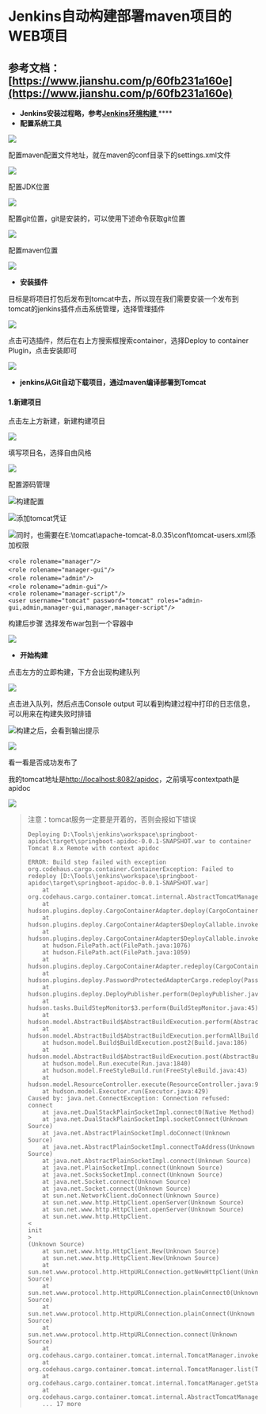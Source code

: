 # Jenkins自动构建部署maven项目的WEB项目

## 参考文档：[https://www.jianshu.com/p/60fb231a160e](https://www.jianshu.com/p/60fb231a160e)

* **Jenkins安装过程略，参考**[**Jenkins环境构建**  ](jenkinshuan-jing-gou-jian/)\*\*\*\*
* **配置系统工具**

![](../.gitbook/assets/import-jenkins-21.png)

配置maven配置文件地址，就在maven的conf目录下的settings.xml文件

![](../.gitbook/assets/import-jenkins-22.png)

配置JDK位置

![](../.gitbook/assets/import-jenkins-23.png)

配置git位置，git是安装的，可以使用下述命令获取git位置

![](../.gitbook/assets/import-jenkins-24.png)

配置maven位置

![](../.gitbook/assets/import-jenkins-25.png)

* **安装插件**

目标是将项目打包后发布到tomcat中去，所以现在我们需要安装一个发布到tomcat的jenkins插件点击系统管理，选择管理插件

![](../.gitbook/assets/import-jenkins-26.png)

点击可选插件，然后在右上方搜索框搜索container，选择Deploy to container Plugin，点击安装即可

![](../.gitbook/assets/import-jenkins-27.png)

* **jenkins从Git自动下载项目，通过maven编译部署到Tomcat**

#### 1.新建项目

点击左上方新建，新建构建项目

![](../.gitbook/assets/import-jenkins-28.png)

填写项目名，选择自由风格

![](../.gitbook/assets/import-jenkins-30.png)

配置源码管理

![](../.gitbook/assets/import-jenkins-31.png)构建配置

![](../.gitbook/assets/import-jenkins-32.png)添加tomcat凭证

![](../.gitbook/assets/import-jenkins-43.png)同时，也需要在E:\tomcat\apache-tomcat-8.0.35\conf\tomcat-users.xml添加权限

```text
<role rolename="manager"/>　  
<role rolename="manager-gui"/>　  
<role rolename="admin"/>　  
<role rolename="admin-gui"/>　  
<role rolename="manager-script"/>  
<user username="tomcat" password="tomcat" roles="admin-gui,admin,manager-gui,manager,manager-script"/>
```

构建后步骤 选择发布war包到一个容器中

![](../.gitbook/assets/import-jenkins-41.png)

* **开始构建**

点击左方的立即构建，下方会出现构建队列

![](../.gitbook/assets/import-jenkins-35.png)

点击进入队列，然后点击Console output 可以看到构建过程中打印的日志信息，可以用来在构建失败时排错

![](../.gitbook/assets/import-jenkins-36.png)构建之后，会看到输出提示

![](../.gitbook/assets/import-jenkins-37.png)

看一看是否成功发布了

我的tomcat地址是[http://localhost:8082/apidoc](http://localhost/apidoc)，之前填写contextpath是apidoc

![](../.gitbook/assets/import-jenkins-40.png)

> 注意：tomcat服务一定要是开着的，否则会报如下错误
>
> ```text
> Deploying D:\Tools\jenkins\workspace\springboot-apidoc\target\springboot-apidoc-0.0.1-SNAPSHOT.war to container Tomcat 8.x Remote with context apidoc
> ```
>
> ```text
> ERROR: Build step failed with exception
> org.codehaus.cargo.container.ContainerException: Failed to redeploy [D:\Tools\jenkins\workspace\springboot-apidoc\target\springboot-apidoc-0.0.1-SNAPSHOT.war]
>     at org.codehaus.cargo.container.tomcat.internal.AbstractTomcatManagerDeployer.redeploy(AbstractTomcatManagerDeployer.java:192)
>     at hudson.plugins.deploy.CargoContainerAdapter.deploy(CargoContainerAdapter.java:77)
>     at hudson.plugins.deploy.CargoContainerAdapter$DeployCallable.invoke(CargoContainerAdapter.java:147)
>     at hudson.plugins.deploy.CargoContainerAdapter$DeployCallable.invoke(CargoContainerAdapter.java:117)
>     at hudson.FilePath.act(FilePath.java:1076)
>     at hudson.FilePath.act(FilePath.java:1059)
>     at hudson.plugins.deploy.CargoContainerAdapter.redeploy(CargoContainerAdapter.java:114)
>     at hudson.plugins.deploy.PasswordProtectedAdapterCargo.redeploy(PasswordProtectedAdapterCargo.java:93)
>     at hudson.plugins.deploy.DeployPublisher.perform(DeployPublisher.java:64)
>     at hudson.tasks.BuildStepMonitor$3.perform(BuildStepMonitor.java:45)
>     at hudson.model.AbstractBuild$AbstractBuildExecution.perform(AbstractBuild.java:744)
>     at hudson.model.AbstractBuild$AbstractBuildExecution.performAllBuildSteps(AbstractBuild.java:690)
>     at hudson.model.Build$BuildExecution.post2(Build.java:186)
>     at hudson.model.AbstractBuild$AbstractBuildExecution.post(AbstractBuild.java:635)
>     at hudson.model.Run.execute(Run.java:1840)
>     at hudson.model.FreeStyleBuild.run(FreeStyleBuild.java:43)
>     at hudson.model.ResourceController.execute(ResourceController.java:97)
>     at hudson.model.Executor.run(Executor.java:429)
> Caused by: java.net.ConnectException: Connection refused: connect
>     at java.net.DualStackPlainSocketImpl.connect0(Native Method)
>     at java.net.DualStackPlainSocketImpl.socketConnect(Unknown Source)
>     at java.net.AbstractPlainSocketImpl.doConnect(Unknown Source)
>     at java.net.AbstractPlainSocketImpl.connectToAddress(Unknown Source)
>     at java.net.AbstractPlainSocketImpl.connect(Unknown Source)
>     at java.net.PlainSocketImpl.connect(Unknown Source)
>     at java.net.SocksSocketImpl.connect(Unknown Source)
>     at java.net.Socket.connect(Unknown Source)
>     at java.net.Socket.connect(Unknown Source)
>     at sun.net.NetworkClient.doConnect(Unknown Source)
>     at sun.net.www.http.HttpClient.openServer(Unknown Source)
>     at sun.net.www.http.HttpClient.openServer(Unknown Source)
>     at sun.net.www.http.HttpClient.
> <
> init
> >
> (Unknown Source)
>     at sun.net.www.http.HttpClient.New(Unknown Source)
>     at sun.net.www.http.HttpClient.New(Unknown Source)
>     at sun.net.www.protocol.http.HttpURLConnection.getNewHttpClient(Unknown Source)
>     at sun.net.www.protocol.http.HttpURLConnection.plainConnect0(Unknown Source)
>     at sun.net.www.protocol.http.HttpURLConnection.plainConnect(Unknown Source)
>     at sun.net.www.protocol.http.HttpURLConnection.connect(Unknown Source)
>     at org.codehaus.cargo.container.tomcat.internal.TomcatManager.invoke(TomcatManager.java:561)
>     at org.codehaus.cargo.container.tomcat.internal.TomcatManager.list(TomcatManager.java:876)
>     at org.codehaus.cargo.container.tomcat.internal.TomcatManager.getStatus(TomcatManager.java:889)
>     at org.codehaus.cargo.container.tomcat.internal.AbstractTomcatManagerDeployer.redeploy(AbstractTomcatManagerDeployer.java:173)
>     ... 17 more
> ```

